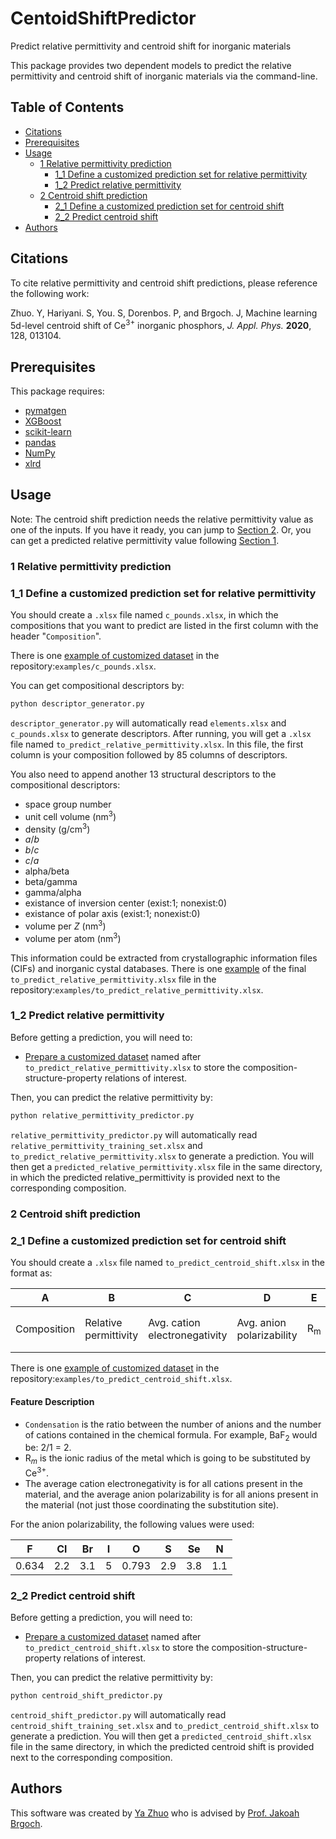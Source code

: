 # CentoidShiftPredictor
Predict relative permittivity and centroid shift for inorganic materials

This package provides two dependent models to predict the relative permittivity and centroid shift of inorganic materials via the command-line.

## Table of Contents

- [Citations](#citations)
- [Prerequisites](#prerequisites)
- [Usage](#usage)
  - [1 Relative permittivity prediction](#1-relative-permittivity-prediction)
    - [1_1 Define a customized prediction set for relative permittivity](#1_1-define-a-customized-prediction-set-for-relative-permittivity)
    - [1_2 Predict relative permittivity](#1_2-predict-relative-permittivity)
  - [2 Centroid shift prediction](#2-centroid-shift-prediction)
    - [2_1 Define a customized prediction set for centroid shift](#2_1-define-a-customized-prediction-set-for-centroid-shift)
    - [2_2 Predict centroid shift](#2_2-predict-centroid-shift)
- [Authors](#authors)

## Citations

To cite relative permittivity and centroid shift predictions, please reference the following work:

Zhuo. Y, Hariyani. S, You. S, Dorenbos. P, and Brgoch. J, Machine learning 5d-level centroid shift of Ce<sup>3+</sup> inorganic phosphors, *J. Appl. Phys.* **2020**, 128, 013104.

##  Prerequisites

This package requires:

- [pymatgen](http://pymatgen.org)
- [XGBoost](https://xgboost.readthedocs.io/en/latest/#)
- [scikit-learn](http://scikit-learn.org/stable/)
- [pandas](https://pandas.pydata.org/pandas-docs/stable/index.html)
- [NumPy](https://docs.scipy.org/doc/numpy/index.html)
- [xlrd](https://xlrd.readthedocs.io/en/latest/index.html)

## Usage

Note: The centroid shift prediction needs the relative permittivity value as one of the inputs. If you have it ready, you can jump to [Section 2](#2-Centroid-shift-prediction). Or, you can get a predicted relative permittivity value following [Section 1](#1-Relative-permittivity-prediction).

### 1 Relative permittivity prediction

### 1_1 Define a customized prediction set for relative permittivity

You should create a `.xlsx` file named `c_pounds.xlsx`, in which the compositions that you want to predict are listed in the first column with the header "`Composition`".

There is one [example of customized dataset](/examples) in the repository:`examples/c_pounds.xlsx`.

You can get compositional descriptors by:

```bash
python descriptor_generator.py
```

`descriptor_generator.py` will automatically read `elements.xlsx` and `c_pounds.xlsx` to generate descriptors. After running, you will get a `.xlsx` file named `to_predict_relative_permittivity.xlsx`. In this file, the first column is your composition followed by 85 columns of descriptors.

You also need to append another 13 structural descriptors to the compositional descriptors:
- space group number
- unit cell volume (nm<sup>3</sup>)
- density (g/cm<sup>3</sup>)
- *a*/*b*
- *b*/*c*
- *c*/*a*
- alpha/beta
- beta/gamma
- gamma/alpha
- existance of inversion center (exist:1; nonexist:0)
- existance of polar axis (exist:1; nonexist:0)
- volume per *Z* (nm<sup>3</sup>)
- volume per atom (nm<sup>3</sup>)

This information could be extracted from crystallographic information files (CIFs) and inorganic cystal databases. There is one [example](/examples) of the final `to_predict_relative_permittivity.xlsx` file in the repository:`examples/to_predict_relative_permittivity.xlsx`.

### 1_2 Predict relative permittivity
Before getting a prediction, you will need to:

- [Prepare a customized dataset](#1_1-define-a-customized-prediction-set-for-relative-permittivity) named after `to_predict_relative_permittivity.xlsx` to store the composition-structure-property relations of interest.

Then, you can predict the relative permittivity by:

```bash
python relative_permittivity_predictor.py
```

`relative_permittivity_predictor.py` will automatically read `relative_permittivity_training_set.xlsx` and `to_predict_relative_permittivity.xlsx` to generate a prediction. You will then get a `predicted_relative_permittivity.xlsx` file in the same directory, in which the predicted relative_permittivity is provided next to the corresponding composition.

### 2 Centroid shift prediction

### 2_1 Define a customized prediction set for centroid shift

You should create a `.xlsx` file named `to_predict_centroid_shift.xlsx` in the format as:

| A | B | C | D | E | F | G | H | I |
| ---- | ---- | ---- | ---- | ---- | ---- | ---- | ---- | ---- |
| Composition | Relative permittivity | Avg. cation electronegativity | Avg. anion polarizability | R<sub>m</sub> | DeltaR (R<sub>m</sub>-R<sub>Ce</sub> | Avg. bond length | Coord. no. | Condensation |

There is one [example of customized dataset](/examples) in the repository:`examples/to_predict_centroid_shift.xlsx`.

#### Feature Description
- `Condensation` is the ratio between the number of anions and the number of cations contained in the 
  chemical formula. For example, BaF$_2$ would be: 2/1 = 2.
- R$_m$ is the ionic radius of the metal which is going to be substituted by Ce$^{3+}$.
- The average cation electronegativity is for all cations present in the material, and the average 
  anion polarizability is for all anions present in the material (not just those coordinating the 
  substitution site).
  
For the anion polarizability, the following values were used:

| F | Cl | Br | I | O | S | Se | N |
| ---- | ---- | ---- | ---- | ---- | ---- | ---- | ---- |
| 0.634 | 2.2 | 3.1 | 5 | 0.793 | 2.9 | 3.8 | 1.1 |

### 2_2 Predict centroid shift
Before getting a prediction, you will need to:

- [Prepare a customized dataset](#2_1-define-a-customized-prediction-set-for-centroid-shift) named after `to_predict_centroid_shift.xlsx` to store the composition-structure-property relations of interest.

Then, you can predict the relative permittivity by:

```bash
python centroid_shift_predictor.py
```

`centroid_shift_predictor.py` will automatically read `centroid_shift_training_set.xlsx` and `to_predict_centroid_shift.xlsx` to generate a prediction. You will then get a `predicted_centroid_shift.xlsx` file in the same directory, in which the predicted centroid shift is provided next to the corresponding composition.

## Authors

This software was created by [Ya Zhuo](https://github.com/yzhuo33) who is advised by [Prof. Jakoah Brgoch](https://www.brgochchemistry.com/).
